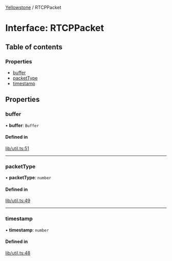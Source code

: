 [Yellowstone](../README.md) / RTCPPacket

# Interface: RTCPPacket

## Table of contents

### Properties

- [buffer](RTCPPacket.md#buffer)
- [packetType](RTCPPacket.md#packettype)
- [timestamp](RTCPPacket.md#timestamp)

## Properties

### buffer

• **buffer**: `Buffer`

#### Defined in

[lib/util.ts:51](https://github.com/mbullington/yellowstone/blob/b881ee4/lib/util.ts#L51)

___

### packetType

• **packetType**: `number`

#### Defined in

[lib/util.ts:49](https://github.com/mbullington/yellowstone/blob/b881ee4/lib/util.ts#L49)

___

### timestamp

• **timestamp**: `number`

#### Defined in

[lib/util.ts:48](https://github.com/mbullington/yellowstone/blob/b881ee4/lib/util.ts#L48)
